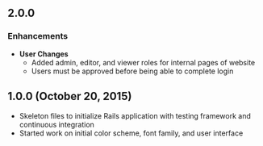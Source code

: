 ## 2.0.0

### Enhancements
- **User Changes**
  - Added admin, editor, and viewer roles for internal pages of website
  - Users must be approved before being able to complete login

## 1.0.0 (October 20, 2015)

- Skeleton files to initialize Rails application with testing framework and continuous integration
- Started work on initial color scheme, font family, and user interface
